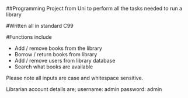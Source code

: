 ##Programming Project from Uni to perform all the tasks needed to run a library

#Written all in standard C99

#Functions include
- Add / remove books from the library
- Borrow / return books from library
- Add / remove users from library database
- Search what books are available


Please note all inputs are case and whitespace sensitive.

Librarian account details are;
username: admin
password: admin

